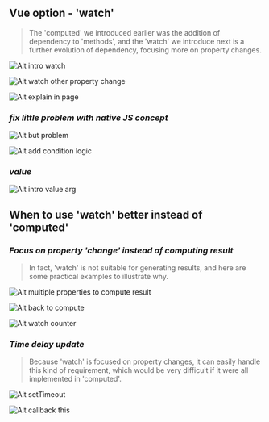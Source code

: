 ## **Vue option - 'watch'**

> The 'computed' we introduced earlier was the addition of dependency to 'methods', and the 'watch' we introduce next is a further evolution of dependency, focusing more on property changes.

![Alt intro watch](pic/01.jpg)

![Alt watch other property change](pic/02.jpg)

![Alt explain  in page](pic/03.jpg)

### _fix little problem with native JS concept_

![Alt but problem](pic/04.jpg)

![Alt add condition logic](pic/05.jpg)

### _value_

![Alt intro value arg](pic/06.jpg)

## **When to use 'watch' better instead of 'computed'**

### _Focus on property 'change' instead of computing result_

> In fact, 'watch' is not suitable for generating results, and here are some practical examples to illustrate why.

![Alt multiple properties to compute result](pic/07.jpg)

![Alt back to compute](pic/08.jpg)

![Alt watch counter](pic/09.jpg)

### _Time delay update_

> Because 'watch' is focused on property changes, it can easily handle this kind of requirement, which would be very difficult if it were all implemented in 'computed'.

![Alt setTimeout](pic/10.jpg)

![Alt callback this](pic/11.jpg)
